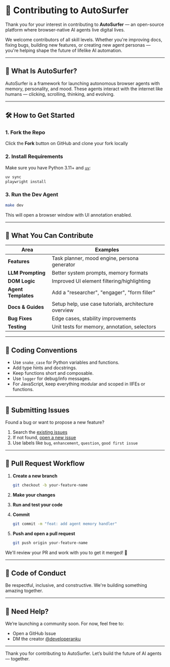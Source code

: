 # 🤝 Contributing to AutoSurfer

Thank you for your interest in contributing to **AutoSurfer** — an open-source platform where browser-native AI agents live digital lives.

We welcome contributors of all skill levels. Whether you're improving docs, fixing bugs, building new features, or creating new agent personas — you're helping shape the future of lifelike AI automation.

---

## 🧠 What Is AutoSurfer?

AutoSurfer is a framework for launching autonomous browser agents with memory, personality, and mood. These agents interact with the internet like humans — clicking, scrolling, thinking, and evolving.

---

## 🛠️ How to Get Started

### 1. **Fork the Repo**

Click the **Fork** button on GitHub and clone your fork locally

### 2. **Install Requirements**

Make sure you have Python 3.11+ and [`uv`](https://github.com/astral-sh/uv):

```bash
uv sync
playwright install
```

### 3. **Run the Dev Agent**

```bash
make dev
```

This will open a browser window with UI annotation enabled.

---

## 🧩 What You Can Contribute

| Area                | Examples                                              |
| ------------------- | ----------------------------------------------------- |
| **Features**        | Task planner, mood engine, persona generator          |
| **LLM Prompting**   | Better system prompts, memory formats                 |
| **DOM Logic**       | Improved UI element filtering/highlighting            |
| **Agent Templates** | Add a "researcher", "engager", "form filler"          |
| **Docs & Guides**   | Setup help, use case tutorials, architecture overview |
| **Bug Fixes**       | Edge cases, stability improvements                    |
| **Testing**         | Unit tests for memory, annotation, selectors          |

---

## 🧾 Coding Conventions

- Use `snake_case` for Python variables and functions.
- Add type hints and docstrings.
- Keep functions short and composable.
- Use `logger` for debug/info messages.
- For JavaScript, keep everything modular and scoped in IIFEs or functions.

---

## 🐛 Submitting Issues

Found a bug or want to propose a new feature?

1. Search the [existing issues](https://github.com/Groovo-AI/AutoSurfer/issues)
2. If not found, [open a new issue](https://github.com/Groovo-AI/AutoSurfer/issues/new)
3. Use labels like `bug`, `enhancement`, `question`, `good first issue`

---

## 🔁 Pull Request Workflow

1. **Create a new branch**

   ```bash
   git checkout -b your-feature-name
   ```

2. **Make your changes**

3. **Run and test your code**

4. **Commit**

   ```bash
   git commit -m "feat: add agent memory handler"
   ```

5. **Push and open a pull request**

   ```bash
   git push origin your-feature-name
   ```

We'll review your PR and work with you to get it merged! 🚀

---

## 🌟 Code of Conduct

Be respectful, inclusive, and constructive. We're building something amazing together.

---

## 💬 Need Help?

We’re launching a community soon. For now, feel free to:

- Open a GitHub Issue
- DM the creator [@developeranku](https://github.com/developeranku)

---

Thank you for contributing to AutoSurfer. Let’s build the future of AI agents — together.
